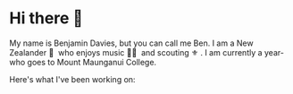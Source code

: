 # Hi there 👋

My name is Benjamin Davies, but you can call me Ben. I am a New Zealander 🥝&nbsp;&nbsp;who enjoys music 🎸🎷&nbsp;&nbsp;and scouting ⚜️&nbsp;. I am currently a year-<!-- PLACEHOLDER:YEAR --> who goes to Mount Maunganui College.

Here's what I've been working on:

<!-- PLACEHOLDER:REPOS -->
